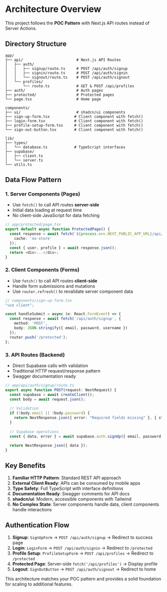 # Architecture Overview

This project follows the **POC Pattern** with Next.js API routes instead of Server Actions.

## Directory Structure

```
app/
├── api/                        # Next.js API Routes
│   ├── auth/
│   │   ├── signup/route.ts     # POST /api/auth/signup
│   │   ├── signin/route.ts     # POST /api/auth/signin
│   │   └── signout/route.ts    # POST /api/auth/signout
│   └── profiles/
│       └── route.ts            # GET & POST /api/profiles
├── auth/                       # Auth pages
├── protected/                  # Protected pages
└── page.tsx                    # Home page

components/
├── ui/                         # shadcn/ui components
├── sign-up-form.tsx           # Client component with fetch()
├── login-form.tsx             # Client component with fetch()
├── profile-setup-form.tsx     # Client component with fetch()
└── sign-out-button.tsx        # Client component with fetch()

lib/
├── types/
│   └── database.ts            # TypeScript interfaces
├── supabase/
│   ├── client.ts
│   └── server.ts
└── utils.ts
```

## Data Flow Pattern

### 1. Server Components (Pages)
- Use `fetch()` to call API routes **server-side**
- Initial data loading at request time
- No client-side JavaScript for data fetching

```typescript
// app/protected/page.tsx
export default async function ProtectedPage() {
  const response = await fetch(`${process.env.NEXT_PUBLIC_APP_URL}/api/profiles`, {
    cache: 'no-store'
  });
  const { user, profile } = await response.json();
  return <div>...</div>;
}
```

### 2. Client Components (Forms)
- Use `fetch()` to call API routes **client-side**
- Handle form submissions and mutations
- Use `router.refresh()` to revalidate server component data

```typescript
// components/sign-up-form.tsx
"use client";

const handleSubmit = async (e: React.FormEvent) => {
  const response = await fetch('/api/auth/signup', {
    method: 'POST',
    body: JSON.stringify({ email, password, username })
  });
  router.push('/protected');
};
```

### 3. API Routes (Backend)
- Direct Supabase calls with validation
- Traditional HTTP request/response pattern
- Swagger documentation ready

```typescript
// app/api/auth/signup/route.ts
export async function POST(request: NextRequest) {
  const supabase = await createClient();
  const body = await request.json();
  
  // Validation
  if (!body.email || !body.password) {
    return NextResponse.json({ error: "Required fields missing" }, { status: 400 });
  }
  
  // Supabase operations
  const { data, error } = await supabase.auth.signUp({ email, password });
  
  return NextResponse.json({ data });
}
```

## Key Benefits

1. **Familiar HTTP Pattern**: Standard REST API approach
2. **External Client Ready**: APIs can be consumed by mobile apps
3. **Type Safety**: Full TypeScript with interface definitions
4. **Documentation Ready**: Swagger comments for API docs
5. **shadcn/ui**: Modern, accessible components with Tailwind
6. **No Complex State**: Server components handle data, client components handle interactions

## Authentication Flow

1. **Signup**: `SignUpForm` → `POST /api/auth/signup` → Redirect to success page
2. **Login**: `LoginForm` → `POST /api/auth/signin` → Redirect to `/protected`
3. **Profile Setup**: `ProfileSetupForm` → `POST /api/profiles` → Redirect to `/protected`
4. **Protected Page**: Server-side `fetch('/api/profiles')` → Display profile
5. **Logout**: `SignOutButton` → `POST /api/auth/signout` → Redirect to home

This architecture matches your POC pattern and provides a solid foundation for scaling to additional features.